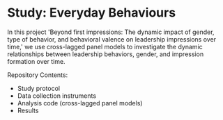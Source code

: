 # Study: Everyday Behaviours

In this project 'Beyond first impressions: The dynamic impact of gender, type of behavior, and behavioral valence on leadership impressions over time,' we use cross-lagged panel models to investigate the dynamic relationships between leadership behaviors, gender, and impression formation over time.

Repository Contents:
- Study protocol
- Data collection instruments
- Analysis code (cross-lagged panel models)
- Results
